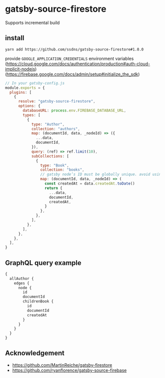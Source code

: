 # gatsby-source-firestore
Supports incremental build

## install
```
yarn add https://github.com/ssdns/gatsby-source-firestore#1.0.0
```

provide ```GOOGLE_APPLICATION_CREDENTIALS``` environment variables
(https://cloud.google.com/docs/authentication/production#auth-cloud-implicit-nodejs)
(https://firebase.google.com/docs/admin/setup#initialize_the_sdk)


```javascript
// In your gatsby-config.js
module.exports = {
  plugins: [
    {
      resolve: "gatsby-source-firestore",
      options: {
        databaseURL: process.env.FIREBASE_DATABASE_URL,
        types: [
          {
            type: "Author",
            collection: "authors",
            map: (documentId, data, _nodeId) => ({
              ...data,
              documentId,
            }),
            query: (ref) => ref.limit(10),
            subCollections: [
              {
                type: "Book",
                collection: "books",
                // gatsby node’s ID must be globally unique. avoid using firestore documentId as id
                map: (documentId, data, _nodeId) => (
                  const createdAt = data.createdAt.toDate()
                  return {
                    ...data,
                    documentId,
                    createdAt,
                  }
                },
              },
            ],
          },
        ],
      },
    },
  ],
}
```

## GraphQL query example
```graphql
{
  allAuthor {
    edges {
      node {
        id
        documentId
        childrenBook {
          id
          documentId
          createdAt
        }
      }
    }
  }
}
```

## Acknowledgement
- https://github.com/MartinReiche/gatsby-firestore
- https://github.com/ryanflorence/gatsby-source-firebase
